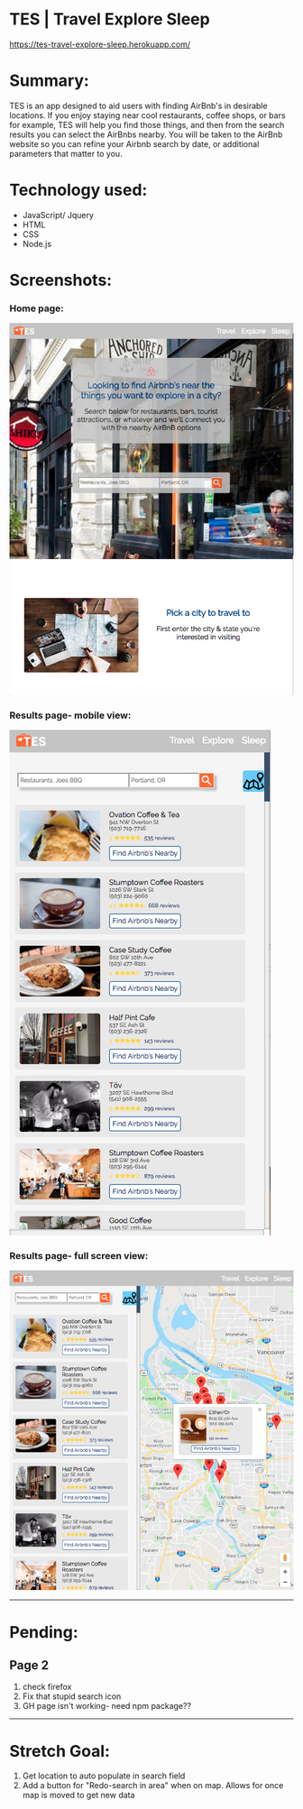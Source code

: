# TES | Travel Explore Sleep
https://tes-travel-explore-sleep.herokuapp.com/

# Summary:
TES is an app designed to aid users with finding AirBnb's in desirable locations. If you enjoy staying near cool restaurants, coffee shops, or bars for example, TES will help you find those things, and then from the search results you can select the AirBnbs nearby. You will be taken to the AirBnb website so you can refine your Airbnb search by date, or additional parameters that matter to you.

# Technology used:
* JavaScript/ Jquery
* HTML
* CSS
* Node.js

# Screenshots:
### Home page:
![](README-images/main-page.png)

### Results page- mobile view:
![](README-images/search-results-mobile.png)

### Results page- full screen view:
![](README-images/search-results.png)


---------------------------
# Pending:

## Page 2
  1. check firefox
  1. Fix that stupid search icon
  1. GH page isn't working- need npm package??

--------------------------


# Stretch Goal:

1. Get location to auto populate in search field
1. Add a button for "Redo-search in area" when on map. Allows for once map is moved to get new data
